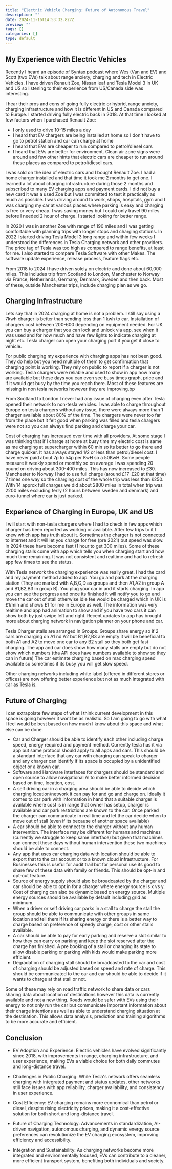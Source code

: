 ```yaml
---
title: "Electric Vehicle Charging: Future of Autonomous Travel"
description: ""
date: 2024-11-16T14:53:32.827Z
preview: ""
tags: []
categories: []
type: default
---
```


## My Experience with Electric Vehicles

Recently I heard an [episode of Syntax podcast](https://syntax.fm/show/846/talking-evs-range-anxiety-charging-and-tech) where Wes (Van and EV) and Scott (two EVs) talk about range anxiety, charging and tech in Electric Vehicles. I have driven Renault Zoe, Nissan leaf and Tesla Model 3 in UK and US so listening to their experience from US/Canada side was interesting.

I hear their pros and cons of going fully electric or hybrid, range anxiety, charging infrastructure and how it is different in US and Canada compared to Europe. I started driving fully electric back in 2018. At that time I looked at few factors when I purchased Renault Zoe:

- I only used to drive 10-15 miles a day
- I heard that EV chargers are being installed at home so I don't have to go to petrol station and car can charge at home
- I heard that EVs are cheaper to run compared to petrol/diesel cars
- I heard that EVs are better for environment. Clean air zone signs were around and few other hints that electric cars are cheaper to run around these places as compared to petrol/diesel cars.

I was sold on the idea of electric cars and I bought Renault Zoe. I had a home charger installed and that time it took me 2 months to get one. I learned a lot about charging infrastructure during those 2 months and subscribed to many EV charging apps and payment cards. I did not buy a new card it was a used Zoe but I was committed to test it practically as much as possible. I was driving around to work, shops, hospitals, gym and I was charging my car at various places where parking is easy and charging is free or very cheap. I was saving money but I could only travel 90 miles before I needed 2 hour of charge. I started looking for better range.

In 2020 I was in another Zoe with range of 190 miles and I was getting comfortable with planning trips with longer stops and charging stations. In 2022 I started driving Tesla Model 3 long range and within few weeks I understood the differences in Tesla Charging network and other providers. The price tag of Tesla was too high as compared to range benefits, at least for me. I also started to compare Tesla Software with other Makes. The software update experience, release process, feature flags etc.

From 2018 to 2024 I have driven solely on electric and done about 60,000 miles. This includes trip from Scotland to London, Manchester to Norway via France, Netherlands, Germany, Denmark, Sweden and then back. Most of these, outside Manchester trips, include charging plan as we go.

## Charging Infrastructure

Lets say that in 2024 charging at home is not a problem. I still say using a 7kwh charger is better than sending less than 1 kwh to car. Installation of chargers cost between 200-600 depending on equipment needed. For UK you can buy a charger that you can lock and unlock via app, see when it was used and for how much and have few lights to indicate charging at night etc. Tesla charger can open your charging port if you get it close to vehicle.

For public charging my experience with charging apps has not been good. They do help but you need multiple of them to get confirmation that charging point is working. They rely on public to report if a charger is not working. Tesla chargers were reliable and used to show in app how many are available but these days you can even see busy times graph, price and if it would get busy by the time you reach there. Most of these features are missing in non tesla networks however they are improving.bp

From Scotland to London I never had any issue of charging even after Tesla opened their network to non-tesla vehicles. I was able to charge throughout Europe on tesla chargers without any issue, there were always more than 1 charger available about 80% of the time. The chargers were never too far from the place but it felt good when parking was filled and tesla chargers were not so you can always find parking and charge your car.

Cost of charging has increased over time with all providers. At some stage I was thinking that if I charge at home at busy time my electric cost is same as me charging at supercharger within 60 min so its better to go there and charge quicker. It has always stayed 1/2 or less than petrol/diesel cost. I have never paid about 7p to 54p per KwH so a 50KwH. Some people measure it weekly spend or monthly so on average I was spending 20 pound on driving about 300-400 miles. This has now increased to £30. Manchester to Norway I had to use full charge (around £17-£20 at that time) 7 times one way so the charging cost of the whole trip was less than £250. With 14 approx full charges we did about 2800 miles in total when trip was 2200 miles excluding ferry (2 hours between sweden and denmark) and euro-tunnel where car is just parked.

## Experience of Charging in Europe, UK and US

I will start with non-tesla chargers where I had to check in few apps which charger has been reported as working or available. After few trips to it I knew which app has truth about it. Sometimes the charger is not connected to internet and it will let you charge for free (pre 2021) but speed was slow. In 2024 these have become fast (1 hour to get 300 miles). Some of these charging stalls come with app which tells you when charging start and how much time remaining. It was not consistent and realtime and had to refresh app few times to see the status.

With Tesla network the charging experience was really great. I had the card and my payment method added to app. You go and park at the charging station (They are marked with A,B,C,D as groups and then A1,A2 in group A and B1,B2,B3 in group B). You plug your car in and it starts charging. In app you can see the progress and once its finished it will notify you to go and move the car out of stall otherwise idle fee would be charged which in UK is £1/min and shows £1 for me in Europe as well. The information was very realtime and app had animation to show and if you have two cars it can show both by just swipe left and right. Recent updates to app has brought more about charging network in navigation planner on your phone and car.

Tesla Charger stalls are arranged in Groups. Groups share energy so if 2 cars are charging on A1 nd A2 but B1,B2,B3 are empty it will be beneficial to both A1 and A2 to move one car to any B2 stall so they both get fast charging. The app and car does show how many stalls are empty but do not show which numbers (tha API does have numbers available to show so they can in future) The car estimate charging based on max charging speed available so sometimes if its busy you will get slow speed.

Other charging networks including white label (offered in different stores or offices) are now offering better experience but not as much integrated with car as Tesla is.

## Future of Charging

I can extrapolate few steps of what I think current development in this space is going however it wont be as realistic. So I am going to go with what I feel would be best based on how much I know about this space and what else can be done.

- Car and Charger should be able to identify each other including charge speed, energy required and payment method. Currently tesla has it via app but same protocol should apply to all apps and cars. This should be a standard interface that any car with charging can speak to charger and any charger can identify if its space is occupied by a unidentified object or a known car.
- Software and Hardware interfaces for chargers should be standard and open source to allow navigational AI to make better informed decision based on time, location, cost.
- A self driving car in a charging area should be able to decide which charging location/network it can pay for and go and charge on. Ideally it comes to car park with information in hand that a suitable charger is available where cost is in range that owner has setup, charger is available and car park restrictions are known to the car. Once parked the charger can communicate in real time and let the car decide when to move out of stall (even if its because of another space available)
- A car should be able to connect to the charger without any human intervention. The interface may be different for humans and machines (currently we struggle to keep same interface) but given that machines can connect these days without human intervention these two machines should be able to connect.
- Any app that uses car charging data with location should be able to export that to the car account or to a known cloud infrastructure. For Businesses this is useful for audit trail but for personal use its good to share few of these data with family or friends. This should be opt-in and opt-out feature.
- Source of energy supply should also be broadcasted by the charger and car should be able to opt in for a charger where energy source is x vs y. Cost of charging can also be dynamic based on energy source. Multiple energy sources should be available by default including grid as minimum.
- When a driver or self driving car parks in a stall to charge the stall the group should be able to communicate with other groups in same location and tell them if its sharing energy or there is a better way to charge based on preference of speedy charge, cost or other stalls available.
- A car should be able to pay for early parking and reserve a slot similar to how they can carry on parking and keep the slot reserved after the charge has finished. A pre booking of a stall or changing its state to allow disable parking or parking with kids would make parking more efficient.
- Degradation of charging stall should be broadcasted to the car and cost of charging should be adjusted based on speed and rate of charge. This should be communicated to the car and car should be able to decide if it wants to charge at that stall or not.

Some of these may rely on road traffic network to share data or cars sharing data about location of destinations however this data is currently available and not a new thing. Roads would be safer with EVs using their energy to not only run the car but communicate important information about their charge intentions as well as able to understand charging situation at the destination. This allows data analysis, prediction and training algorithms to be more accurate and efficient.

## Conclusion

- EV Adoption and Experience: Electric vehicles have evolved significantly since 2018, with improvements in range, charging infrastructure, and user experience, making EVs a viable choice for both daily commutes and long-distance travel.

- Challenges in Public Charging: While Tesla's network offers seamless charging with integrated payment and status updates, other networks still face issues with app reliability, charger availability, and consistency in user experience.

- Cost Efficiency: EV charging remains more economical than petrol or diesel, despite rising electricity prices, making it a cost-effective solution for both short and long-distance travel.

- Future of Charging Technology: Advancements in standardization, AI-driven navigation, autonomous charging, and dynamic energy source preferences can revolutionize the EV charging ecosystem, improving efficiency and accessibility.

- Integration and Sustainability: As charging networks become more integrated and environmentally focused, EVs can contribute to a cleaner, more efficient transport system, benefiting both individuals and society.
